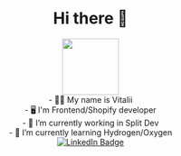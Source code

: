 <h1 align="center">Hi there 👋</h1>

<div id="header" align="center">
  <img src="https://media.giphy.com/media/3o7abAHdYvZdBNnGZq/giphy.gif" width="100"/>
</div>

<div align="center">
- 🙋‍♂️ My name is Vitalii <br>
- 🖥 I'm Frontend/Shopify developer <br>
- 🔭 I’m currently working in Split Dev <br>
- 🧬 I’m currently learning Hydrogen/Oxygen <br>
</div>
<div align="center" id="badges">
  <a href="https://www.linkedin.com/in/vitalii-skomskyi/">
    <img src="https://img.shields.io/badge/LinkedIn-black?style=for-the-badge&logo=linkedin&logoColor=white" alt="LinkedIn Badge"/>
  </a>
</div>

<!--
**skomskiy/skomskiy** is a ✨ _special_ ✨ repository because its `README.md` (this file) appears on your GitHub profile.

Here are some ideas to get you started:

- 🔭 I’m currently working on ...
- 🌱 I’m currently learning ...
- 👯 I’m looking to collaborate on ...
- 🤔 I’m looking for help with ...
- 💬 Ask me about ...
- 📫 How to reach me: ...
- 😄 Pronouns: ...
- ⚡ Fun fact: ...
-->
